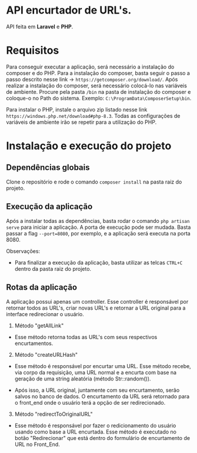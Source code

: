 # API encurtador de URL's.

API feita em **Laravel** e **PHP**.

# Requisitos

Para conseguir executar a aplicação, será necessário a instalação do composer e do PHP.
Para a instalação do composer, basta seguir o passo a passo descrito nesse link -> `https://getcomposer.org/download/`. Após realizar a instalação do composer, será necessário colocá-lo nas variáveis de ambiente. Procure pela pasta `/bin` na pasta de instalação do composer e coloque-o no Path do sistema. Exemplo: `C:\ProgramData\ComposerSetup\bin`.

Para instalar o PHP, instale o arquivo zip listado nesse link `https://windows.php.net/download#php-8.3`. Todas as configurações de variáveis de ambiente irão se repetir para a utilização do PHP.

# Instalação e execução do projeto

## Dependências globais

Clone o repositório e rode o comando `composer install` na pasta raiz do projeto.

## Execução da aplicação

Após a instalar todas as dependências, basta rodar o comando `php artisan serve` para iniciar a aplicação.
A porta de execução pode ser mudada. Basta passar a flag `--port=8080`, por exemplo, e a aplicação será executa na porta 8080.

Observações:

-   Para finalizar a execução da aplicação, basta utilizar as telcas `CTRL+C` dentro da pasta raiz do projeto.

## Rotas da aplicação

A aplicação possui apenas um controller. Esse controller é responsável por retornar todos as URL's, criar novas URL's e retornar a URL original para a interface redirecionar o usuário.

1. Método "getAllLink"

-   Esse método retorna todas as URL's com seus respectivos encurtamentos.

2. Método "createURLHash"

-   Esse método é responsável por encurtar uma URL. Esse método recebe, via corpo da requisição, uma URL normal e a encurta com base na geração de uma string aleatória (método Str::random()).

-   Após isso, a URL original, juntamente com seu encurtamento, serão salvos no banco de dados. O encurtamento da URL será retornado para o front_end onde o usuário terá a opção de ser redirecionado.

3. Método "redirectToOriginalURL"

-   Esse método é responsável por fazer o redicionamento do usuário usando como base a URL encurtada. Esse método é executado no botão "Redirecionar" que está dentro do formulário de encurtamento de URL no Front_End.
